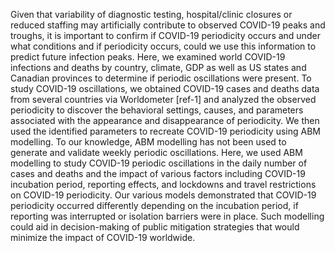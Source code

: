 Given that variability of diagnostic testing, hospital/clinic closures or reduced staffing may artificially contribute to observed COVID-19 peaks and troughs, it is important to confirm if COVID-19 periodicity occurs and under what conditions and if periodicity occurs, could we use this information to predict future infection peaks. Here, we examined world COVID-19 infections and deaths by country, climate, GDP as well as US states and Canadian provinces to determine if periodic oscillations were present.  To study COVID-19 oscillations, we obtained COVID-19 cases and deaths data from several countries via Worldometer [ref-1] and analyzed the observed periodicity to discover the behavioral settings, causes, and parameters associated with the appearance and disappearance of periodicity. We then used the identified parameters to recreate COVID-19 periodicity using ABM modelling. To our knowledge, ABM modelling has not been used to generate and validate weekly periodic oscillations. Here, we used ABM modelling to study COVID-19 periodic oscillations in the daily number of cases and deaths and the impact of various factors including COVID-19 incubation period, reporting effects, and lockdowns and travel restrictions on COVID-19 periodicity. Our various models demonstrated that COVID-19 periodicity occurred differently depending on the incubation period, if reporting was interrupted or isolation barriers were in place. Such modelling could aid in decision-making of public mitigation strategies that would minimize the impact of COVID-19 worldwide.

